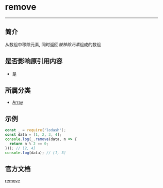 # remove

---

## 简介

从数组中移除元素, 同时返回*被移除元素*组成的数组

## 是否影响原引用内容

- 是

## 所属分类

- [Array](/repository/Libraries/Lodash/Array.md#array相关函数)

## 示例

```javascript
const _ = require('lodash');
const data = [1, 2, 3, 4];
console.log(_.remove(data, n => {
  return n % 2 == 0;
})); // [2, 4]
console.log(data); // [1, 3]
```

## 官方文档

[remove](https://lodash.com/docs/4.17.15#remove)